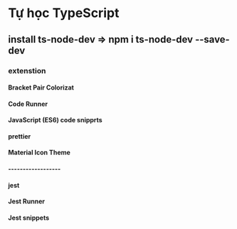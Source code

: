 # Tự học TypeScript

## install ts-node-dev => npm i ts-node-dev --save-dev

### extenstion

#### Bracket Pair Colorizat

#### Code Runner

#### JavaScript (ES6) code snipprts

#### prettier

#### Material Icon Theme

#### ------------------

#### jest

#### Jest Runner

#### Jest snippets
